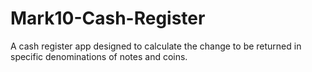 # Mark10-Cash-Register
A cash register app designed to calculate the change to be returned in specific denominations of notes and coins.
